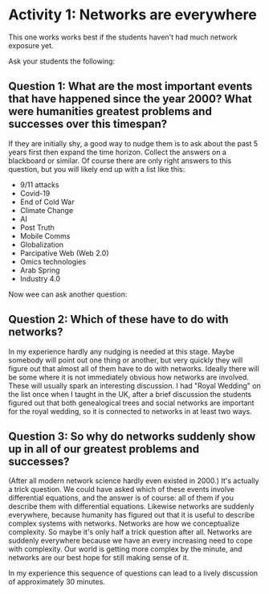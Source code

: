 # Activity 1: Networks are everywhere

This one works works best if the students haven't had much network exposure yet. 

Ask your students the following:

## Question 1: What are the most important events that have happened since the year 2000? What were humanities greatest problems and successes over this timespan?  

If they are initially shy, a good way to nudge them is to ask about the past 5 years first then expand the time horizon. 
Collect the answers on a blackboard or similar. Of course there are only right answers to this question, but you will likely end up with a list like this:
 * 9/11 attacks
 * Covid-19
 * End of Cold War
 * Climate Change
 * AI
 * Post Truth
 * Mobile Comms
 * Globalization
 * Parcipative Web (Web 2.0)
 * Omics technologies
 * Arab Spring
 * Industry 4.0

Now wee can ask another question:

## Question 2: Which of these have to do with networks?

In my experience hardly any nudging is needed at this stage. Maybe somebody will point out one thing or another, but very quickly they will figure out that 
almost all of them have to do with networks. Ideally there will be some where it is not immediately obvious how networks are involved. 
These will usually spark an interesting discussion. I had "Royal Wedding" on the list once when I taught in the UK, after a brief discussion 
the students figured out that both genealogical trees and social networks are important for the royal wedding, so it is connected to networks in at least two ways. 

## Question 3: So why do networks suddenly show up in all of our greatest problems and successes?

(After all modern network science hardly even existed in 2000.) It's actually a trick question. We could have asked which of these events
involve differential equations, and the answer is of course: all of them if you describe them with differential equations. Likewise networks 
are suddenly everywhere, because humanity has figured out that it is useful to describe complex systems with networks. Networks are how we 
conceptualize complexity. So maybe it's only half a trick question after all. Networks are suddenly 
everywhere because we have an every increasing need to cope with complexity. Our world is getting more complex by the minute, and networks are our 
best hope for still making sense of it. 

In my experience this sequence of questions can lead to a lively discussion of approximately 30 minutes. 





